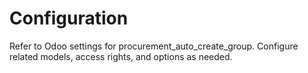 # Configuration

Refer to Odoo settings for procurement_auto_create_group. Configure related models, access rights, and options as needed.
